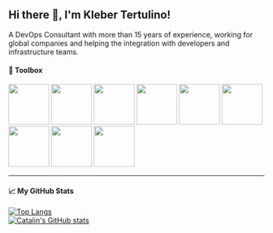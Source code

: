## Hi there 👋, I'm Kleber Tertulino!
A DevOps Consultant with more than 15 years of experience, working for global companies and helping the integration with developers and infrastructure teams.

#### 🧰 Toolbox 

<img width="80" height="80" src="https://cdn.jsdelivr.net/gh/devicons/devicon/icons/amazonwebservices/amazonwebservices-original-wordmark.svg" /> <img width="80" height="80" src="https://cdn.jsdelivr.net/gh/devicons/devicon/icons/googlecloud/googlecloud-original-wordmark.svg" /> <img width="80" height="80" src="https://cdn.jsdelivr.net/gh/devicons/devicon/icons/circleci/circleci-plain-wordmark.svg" /> <img width="80" height="80"  src="https://cdn.jsdelivr.net/gh/devicons/devicon/icons/github/github-original-wordmark.svg" />  <img width="80" height="80" src="https://cdn.jsdelivr.net/gh/devicons/devicon/icons/gitlab/gitlab-original-wordmark.svg" />  <img width="80" height="80" src="https://cdn.jsdelivr.net/gh/devicons/devicon/icons/jenkins/jenkins-original.svg" /> <img width="80" height="80" src="https://cdn.jsdelivr.net/gh/devicons/devicon/icons/docker/docker-original-wordmark.svg" />  <img width="80" height="80" src="https://cdn.jsdelivr.net/gh/devicons/devicon/icons/kubernetes/kubernetes-plain-wordmark.svg" /> <img width="80" height="80" src="https://cdn.worldvectorlogo.com/logos/terraform-enterprise.svg" />

---

#### &#x1f4c8; My GitHub Stats

[![Top Langs](https://github-readme-stats.vercel.app/api/top-langs/?username=klebertertulino&hide=scss,html,css&theme=dark)](https://github.com/anuraghazra/github-readme-stats)  
[![Catalin's GitHub stats](https://github-readme-stats.vercel.app/api?username=klebertertulino&theme=dark)](https://github.com/anuraghazra/github-readme-stats)
